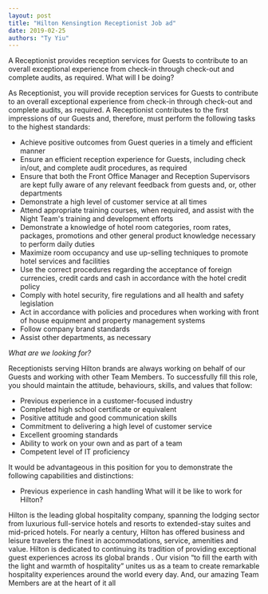 ```yaml
---
layout: post
title: "Hilton Kensingtion Receptionist Job ad"
date: 2019-02-25
authors: "Ty Yiu"
---
```



A Receptionist provides reception services for Guests to contribute to an
overall exceptional experience from check-in through check-out and complete
audits, as required.  What will I be doing?

As Receptionist, you will provide reception services for Guests to contribute to
an overall exceptional experience from check-in through check-out and complete
audits, as required. A Receptionist contributes to the first impressions of our
Guests and, therefore, must perform the following tasks to the highest
standards:
- Achieve positive outcomes from Guest queries in a timely and efficient manner
- Ensure an efficient reception experience for Guests, including check in/out,
  and complete audit procedures, as required
- Ensure that both the Front Office Manager and Reception Supervisors are kept
  fully aware of any relevant feedback from guests and, or, other departments
- Demonstrate a high level of customer service at all times
- Attend appropriate training courses, when required, and assist with the Night
  Team's training and development efforts
- Demonstrate a knowledge of hotel room categories, room rates, packages,
  promotions and other general product knowledge necessary to perform daily
  duties
- Maximize room occupancy and use up-selling techniques to promote hotel
  services and facilities
- Use the correct procedures regarding the acceptance of foreign currencies,
  credit cards and cash in accordance with the hotel credit policy
- Comply with hotel security, fire regulations and all health and safety
  legislation
- Act in accordance with policies and procedures when working with front of
  house equipment and property management systems
- Follow company brand standards
- Assist other departments, as necessary

*What are we looking for?*

Receptionists serving Hilton brands are always working on behalf of our Guests
and working with other Team Members. To successfully fill this role, you should
maintain the attitude, behaviours, skills, and values that follow:
- Previous experience in a customer-focused industry
- Completed high school certificate or equivalent
- Positive attitude and good communication skills
- Commitment to delivering a high level of customer service
- Excellent grooming standards
- Ability to work on your own and as part of a team
- Competent level of IT proficiency

It would be advantageous in this position for you to demonstrate the following
capabilities and distinctions:

- Previous experience in cash handling What will it be like to work for Hilton?

Hilton is the leading global hospitality company, spanning the lodging sector
from luxurious full-service hotels and resorts to extended-stay suites and
mid-priced hotels. For nearly a century, Hilton has offered business and leisure
travelers the finest in accommodations, service, amenities and value. Hilton is
dedicated to continuing its tradition of providing exceptional guest experiences
across its global brands . Our vision “to fill the earth with the light and
warmth of hospitality” unites us as a team to create remarkable hospitality
experiences around the world every day. And, our amazing Team Members are at the
heart of it all
